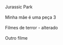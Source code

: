 <br>Jurassic Park</br>
<br>Minha mãe é uma peça 3</br>
<br>Filmes de terror - alterado </br>
<br>Outro filme</br>
